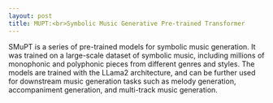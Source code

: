 ```yaml
---
layout: post
title: MUPT:<br>Symbolic Music Generative Pre-trained Transformer
---
```


SMuPT is a series of pre-trained models for symbolic music generation. It was trained on a large-scale dataset of symbolic music, including millions of monophonic and polyphonic pieces from different genres and styles. The models are trained with the LLama2 architecture, and can be further used for downstream music generation tasks such as melody generation, accompaniment generation, and multi-track music generation.